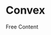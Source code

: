# Convex

<ResourceGroupTitle>Free Content</ResourceGroupTitle>
<BadgeLink badgeText='Read' colorScheme='yellow' href=''></BadgeLink>
<BadgeLink badgeText='Read' colorScheme='yellow' href=''></BadgeLink>
<BadgeLink badgeText='Read' colorScheme='yellow' href=''></BadgeLink>